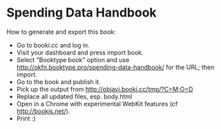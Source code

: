 Spending Data Handbook
======================


How to generate and export this book: 

* Go to booki.cc and log in. 
* Visit your dashboard and press import book. 
* Select "Booktype book" option and use
  http://okfn.booktype.pro/spending-data-handbook/ for the URL; then
import.
* Go to the book and publish it. 
* Pick up the output from http://objavi.booki.cc/tmp/?C=M;O=D
* Replace all updated files, esp. body.html 
* Open in a Chrome with experimental WebKit features (cf
  http://bookjs.net/).
* Print :) 


